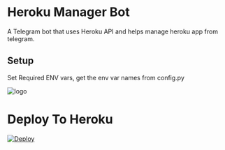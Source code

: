 # Heroku Manager Bot
A Telegram bot that uses Heroku API and helps manage heroku app from telegram.

## Setup
Set Required ENV vars, get the env var names from config.py

![logo](https://telegra.ph/file/77d7d1ba4142bd2e0af3d.jpg)

# Deploy To Heroku 
[![Deploy](https://www.herokucdn.com/deploy/button.svg)](https://heroku.com/deploy?template=https://github.com/Pradarsh12/herokuBot)




